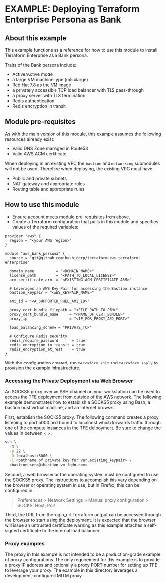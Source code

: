 # EXAMPLE: Deploying Terraform Enterprise Persona as Bank

## About this example

This example functions as a reference for how to use this module to install
Terraform Enterprise as a Bank persona.

Traits of the Bank persona include:

- Active/Active mode
- a large VM machine type (m5.xlarge)
- Red Hat 7.8 as the VM image
- a privately accessible TCP load balancer with TLS pass-through
- a proxy server with TLS termination
- Redis authentication
- Redis encryption in transit

## Module pre-requisites

As with the main version of this module, this example assumes the following
resources already exist:

- Valid DNS Zone managed in Route53
- Valid AWS ACM certificate

When deploying in an existing VPC the `bastion` and `networking` submodules will
not be used. Therefore when deploying, the existing VPC must have:

- Public and private subnets
- NAT gateway and appropriate rules
- Routing table and appropriate rules

## How to use this module

- Ensure account meets module pre-requisites from above.
- Create a Terraform configuration that pulls in this module and specifies
    values of the required variables:

```hcl
provider "aws" {
  region = "<your AWS region>"
}

module "aws_bank_persona" {
  source = "git@github.com:hashicorp/terraform-aws-terraform-enterprise"

  domain_name          = "<DOMAIN_NAME>"
  license_path         = "<PATH_TO_LOCAL_LICENSE>"
  acm_certificate_arn  = "<EXISTING_ACM_CERTIFICATE_ARM>"

  # Leverages an AWS Key Pair for accessing the Bastion instance
  bastion_keypair = "<AWS_KEYPAIR_NAME>"

  ami_id = "<A_SUPPORTED_RHEL_AMI_ID>"

  proxy_cert_bundle_filepath = "<FILE_PATH_TO_PEM>"
  proxy_cert_bundle_name     = "<NAME_OF_CERT_BUNDLE>"
  proxy_ip                   = "<IP_FOR_PROXY_AND_PORT>"

  load_balancing_scheme = "PRIVATE_TCP"

  # Configure Redis security
  redis_require_password      = true
  redis_encryption_in_transit = true
  redis_encryption_at_rest    = true
}
```

With the configuration created, run `terraform init` and `terraform apply` to provision the example infrastructure.

### Accessing the Private Deployment via Web Browser

An SOCKS5 proxy over an SSH channel on your workstation can be used
to access the TFE deployment from outside of the AWS network. The
following example demonstrates how to establish a SOCKS5 proxy using
Bash, a bastion host virtual machine, and an Internet browser.

First, establish the SOCKS5 proxy. The following command creates a
proxy listening to port 5000 and bound to localhost which forwards
traffic through one of the compute instances in the TFE delpoyment.
Be sure to change the values in between `< >`:

```bash
ssh \
  -N \
  -p 22 \
  -D localhost:5000 \
  -i <pathname of private key for var.existing_keypair> \
  <bastionuser>@<bastion-vm.fqdn.com>
```

Second, a web browser or the operating system must be configured to use
the SOCKS5 proxy. The instructions to accomplish this vary depending on
the browser or operating system in use, but in Firefox, this can be
configured in:

> Preferences > Network Settings > Manual proxy configuration >
SOCKS: Host; Port

Third, the URL from the login_url Terraform output can be accessed
through the browser to start using the deployment. It is expected that
the browser will issue an untrusted certificate warning as this example
attaches a self-signed certificate to the internal load balancer.

### Proxy examples

The proxy in this example is not intended to be a production-grade example of
proxy configurations. The only requirement for this example is to provide a
proxy IP address and optionally a proxy PORT number for setting up TFE to
leverage your proxy. The example in this directory leverages a
development-configured MITM proxy.
